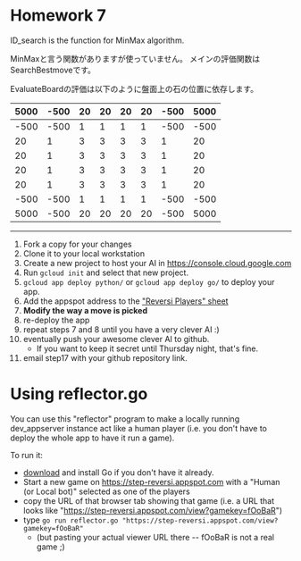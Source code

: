 # Homework 7

ID_search is the function for MinMax algorithm.

MinMaxと言う関数がありますが使っていません。
メインの評価関数はSearchBestmoveです。

EvaluateBoardの評価は以下のように盤面上の石の位置に依存します。

|5000|-500|20|20|20|20|-500|5000|
|---|---|---|---|---|---|---|---|
|-500|-500|1|1|1|1|-500|-500|
|20|1|3|3|3|3|1|20|
|20|1|3|3|3|3|1|20|
|20|1|3|3|3|3|1|20|
|20|1|3|3|3|3|1|20|
|-500|-500|1|1|1|1|-500|-500|
|5000|-500|20|20|20|20|-500|5000|







--------------------------------------------------------------------------------
1. Fork a copy for your changes
2. Clone it to your local workstation
3. Create a new project to host your AI in https://console.cloud.google.com
4. Run `gcloud init` and select that new project.
5. `gcloud app deploy python/` or `gcloud app deploy go/` to deploy your app.
6. Add the appspot address to the ["Reversi Players" sheet](https://docs.google.com/spreadsheets/d/1UaFboojs_saqX-B4f1rAXhun74eTMdAQToo6_mGKQPs/edit)
7. **Modify the way a move is picked**
8. re-deploy the app
9. repeat steps 7 and 8 until you have a very clever AI :)
10. eventually push your awesome clever AI to github.
    * If you want to keep it secret until Thursday night, that's fine.
11. email step17 with your github repository link.

# Using reflector.go

You can use this "reflector" program to make a locally running dev_appserver instance act like a human player (i.e. you don't have to deploy the whole app to have it run a game).

To run it:
* [download](https://golang.org/dl/) and install Go if you don't have it already.
* Start a new game on https://step-reversi.appspot.com with a "Human (or Local bot)" selected as one of the players
* copy the URL of that browser tab showing that game (i.e. a URL that looks like "https://step-reversi.appspot.com/view?gamekey=fOoBaR")
* type `go run reflector.go "https://step-reversi.appspot.com/view?gamekey=fOoBaR"`
    * (but pasting your actual viewer URL there -- fOoBaR is not a real game ;)

